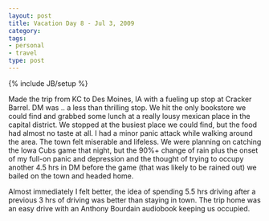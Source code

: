 ```yaml
---
layout: post
title: Vacation Day 8 - Jul 3, 2009 
category: 
tags: 
- personal
- travel
type: post
---
```

{% include JB/setup %}

Made the trip from KC to Des Moines, IA with a fueling up stop at Cracker Barrel. DM was .. a less than thrilling stop. We hit the only bookstore we could find and grabbed some lunch at a really lousy mexican place in the capital district. We stopped at the busiest place we could find, but the food had almost no taste at all. I had a minor panic attack while walking around the area. The town felt miserable and lifeless. We were planning on catching the Iowa Cubs game that night, but the 90%+ change of rain plus the onset of my full-on panic and depression and the thought of trying to occupy another 4.5 hrs in DM before the game (that was likely to be rained out) we bailed on the town and headed home. 

Almost immediately I felt better, the idea of spending 5.5 hrs driving after a previous 3 hrs of driving was better than staying in town. The trip home was an easy drive with an Anthony Bourdain audiobook keeping us occupied.  
